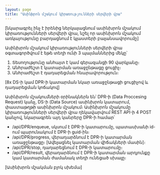 ```yaml
---
layout: page
title: "Ասինխրոն մշակում կիրառությունների սերվերի վրա" 
---
```

[նկարագրել ինչ է իրենից ներկայացնում ասինխրոն մշակում կիրառությունների սերվերի վրա, նշել որ ասինխրոն մշակում առկայությունը բարդացնում է կլաստերի բալանսավորումը]

Ասինխրոն մշակում կիրառությունների սերվերի վրա օգտագործվում է եթե տեղի ունի 3 պայմաններից մեկը՝
1. Տեսողությունը անհայտ է կամ գերազանցի 90 վարկյանը։
1. Անհրաժեշտ է կատարման առաջընթացը ցուցիչ։
1. Անհրաժեշտ է դադարեցման հնարավորություն։

[8x DS-ի կամ DPR-ի կատարման նկար առաջընթացի ցուցիչով և դադարեցման կոճակով]

Ասինխրոն մշակումների օրինակներն են՝ DPR-ի (Data Proccesing Request) կանչ, DS-ի (Data Source) ասինխրոն կատարում, փաստաթղթի ասինխրոն մշակում։ Ասինխրոն մշակումը կիրառությունների սերվերի վրա ղեկավարվում REST API-ի 4 POST կանչով, նկարագրեն այդ կանրերը DPR-ի համար՝
* /api/DPR/enqueue, սկսում է DPR-ի կատարումը, պատասխանի id-ում պարունակում է DPR-ի guid-ին։ 
* /api/DPR/progress, վերադարձնում է DPR-ի կատարման առաջընթացը։ [Ավելացնել կատարման վիճակների մասին]։
* /api/DPR/stop, դադարեցնում է DPR-ի կատարումը։
* /api/DPR/result, վերադարձնում է DPR-ի կատարման արդյունքը կամ կատարման ժամանակ տեղի ունեցած սխալը։

[Ասինխրոն մշակման բլոկ սխեմա]
